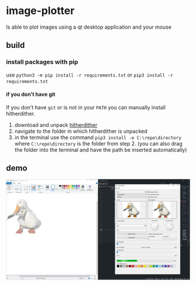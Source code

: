 # image-plotter
 Is able to plot images using a qt desktop application and your mouse
 ## build
 ### install packages with pip
 use
`python3 -m pip install -r requirements.txt`
or
`pip3 install -r requirements.txt`
#### if you don't have git
If you don't have `git` or is not in your `PATH` you can manually install hitherdither.
1. download and unpack [hitherdither](https://github.com/hbldh/hitherdither/archive/master.zip)
2. navigate to the folder in which hitherdither is unpacked
3. in the terminal use the command `pip3 install -e C:\repo\directory` where `C:\repo\directory` is the folder from step 2. (you can also drag the folder into the terminal and have the path be inserted automatically)

## demo
![voorbeeld van desktop omgeving](https://github.com/JoostScheffer/image-plotter/blob/main/demo/demo_desktop.jpeg)
